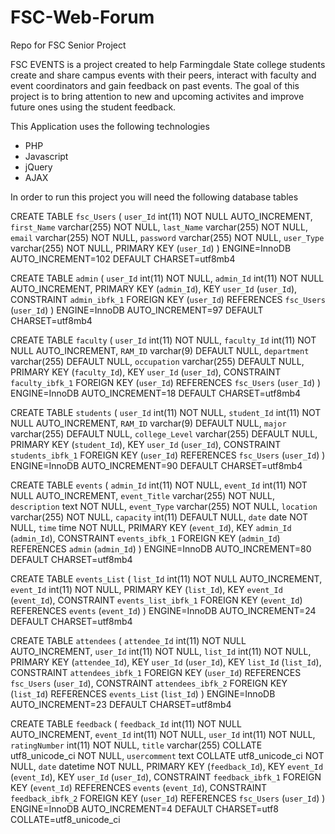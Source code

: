# FSC-Web-Forum
Repo for FSC Senior Project

FSC EVENTS is a project created to help Farmingdale State college students create and share campus events with their peers, interact with faculty and event coordinators and gain feedback on past events. The goal of this project is to bring attention to new and upcoming
activites and improve future ones using the student feedback.

This Application uses the following technologies
- PHP 
- Javascript
- jQuery
- AJAX

In order to run this project you will need the following database tables

CREATE TABLE `fsc_Users` (
 `user_Id` int(11) NOT NULL AUTO_INCREMENT,
 `first_Name` varchar(255) NOT NULL,
 `last_Name` varchar(255) NOT NULL,
 `email` varchar(255) NOT NULL,
 `password` varchar(255) NOT NULL,
 `user_Type` varchar(255) NOT NULL,
 PRIMARY KEY (`user_Id`)
) ENGINE=InnoDB AUTO_INCREMENT=102 DEFAULT CHARSET=utf8mb4

CREATE TABLE `admin` (
 `user_Id` int(11) NOT NULL,
 `admin_Id` int(11) NOT NULL AUTO_INCREMENT,
 PRIMARY KEY (`admin_Id`),
 KEY `user_Id` (`user_Id`),
 CONSTRAINT `admin_ibfk_1` FOREIGN KEY (`user_Id`) REFERENCES `fsc_Users` (`user_Id`)
) ENGINE=InnoDB AUTO_INCREMENT=97 DEFAULT CHARSET=utf8mb4
 
CREATE TABLE `faculty` (
 `user_Id` int(11) NOT NULL,
 `faculty_Id` int(11) NOT NULL AUTO_INCREMENT,
 `RAM_ID` varchar(9) DEFAULT NULL,
 `department` varchar(255) DEFAULT NULL,
 `occupation` varchar(255) DEFAULT NULL,
 PRIMARY KEY (`faculty_Id`),
 KEY `user_Id` (`user_Id`),
 CONSTRAINT `faculty_ibfk_1` FOREIGN KEY (`user_Id`) REFERENCES `fsc_Users` (`user_Id`)
) ENGINE=InnoDB AUTO_INCREMENT=18 DEFAULT CHARSET=utf8mb4

CREATE TABLE `students` (
 `user_Id` int(11) NOT NULL,
 `student_Id` int(11) NOT NULL AUTO_INCREMENT,
 `RAM_ID` varchar(9) DEFAULT NULL,
 `major` varchar(255) DEFAULT NULL,
 `college_Level` varchar(255) DEFAULT NULL,
 PRIMARY KEY (`student_Id`),
 KEY `user_Id` (`user_Id`),
 CONSTRAINT `students_ibfk_1` FOREIGN KEY (`user_Id`) REFERENCES `fsc_Users` (`user_Id`)
) ENGINE=InnoDB AUTO_INCREMENT=90 DEFAULT CHARSET=utf8mb4

CREATE TABLE `events` (
 `admin_Id` int(11) NOT NULL,
 `event_Id` int(11) NOT NULL AUTO_INCREMENT,
 `event_Title` varchar(255) NOT NULL,
 `description` text NOT NULL,
 `event_Type` varchar(255) NOT NULL,
 `location` varchar(255) NOT NULL,
 `capacity` int(11) DEFAULT NULL,
 `date` date NOT NULL,
 `time` time NOT NULL,
 PRIMARY KEY (`event_Id`),
 KEY `admin_Id` (`admin_Id`),
 CONSTRAINT `events_ibfk_1` FOREIGN KEY (`admin_Id`) REFERENCES `admin` (`admin_Id`)
) ENGINE=InnoDB AUTO_INCREMENT=80 DEFAULT CHARSET=utf8mb4

CREATE TABLE `events_List` (
 `list_Id` int(11) NOT NULL AUTO_INCREMENT,
 `event_Id` int(11) NOT NULL,
 PRIMARY KEY (`list_Id`),
 KEY `event_Id` (`event_Id`),
 CONSTRAINT `events_list_ibfk_1` FOREIGN KEY (`event_Id`) REFERENCES `events` (`event_Id`)
) ENGINE=InnoDB AUTO_INCREMENT=24 DEFAULT CHARSET=utf8mb4

CREATE TABLE `attendees` (
 `attendee_Id` int(11) NOT NULL AUTO_INCREMENT,
 `user_Id` int(11) NOT NULL,
 `list_Id` int(11) NOT NULL,
 PRIMARY KEY (`attendee_Id`),
 KEY `user_Id` (`user_Id`),
 KEY `list_Id` (`list_Id`),
 CONSTRAINT `attendees_ibfk_1` FOREIGN KEY (`user_Id`) REFERENCES `fsc_Users` (`user_Id`),
 CONSTRAINT `attendees_ibfk_2` FOREIGN KEY (`list_Id`) REFERENCES `events_List` (`list_Id`)
) ENGINE=InnoDB AUTO_INCREMENT=23 DEFAULT CHARSET=utf8mb4

CREATE TABLE `feedback` (
 `feedback_Id` int(11) NOT NULL AUTO_INCREMENT,
 `event_Id` int(11) NOT NULL,
 `user_Id` int(11) NOT NULL,
 `ratingNumber` int(11) NOT NULL,
 `title` varchar(255) COLLATE utf8_unicode_ci NOT NULL,
 `usercomment` text COLLATE utf8_unicode_ci NOT NULL,
 `date` datetime NOT NULL,
 PRIMARY KEY (`feedback_Id`),
 KEY `event_Id` (`event_Id`),
 KEY `user_Id` (`user_Id`),
 CONSTRAINT `feedback_ibfk_1` FOREIGN KEY (`event_Id`) REFERENCES `events` (`event_Id`),
 CONSTRAINT `feedback_ibfk_2` FOREIGN KEY (`user_Id`) REFERENCES `fsc_Users` (`user_Id`)
) ENGINE=InnoDB AUTO_INCREMENT=4 DEFAULT CHARSET=utf8 COLLATE=utf8_unicode_ci

